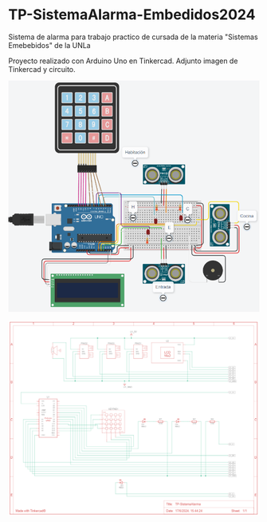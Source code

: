 # TP-SistemaAlarma-Embedidos2024
Sistema de alarma para trabajo practico de cursada de la materia "Sistemas Emebebidos" de la UNLa

Proyecto realizado con Arduino Uno en Tinkercad. Adjunto imagen de Tinkercad y circuito.

![componentes](componentes.png)

![circuito](circuito.png)
